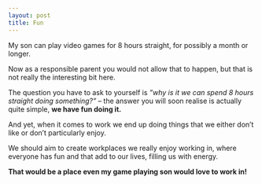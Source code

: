```yaml
---
layout: post
title: Fun
---
```


My son can play video games for 8 hours straight, for possibly a month or longer.

Now as a responsible parent you would not allow that to happen, but that is not really the interesting bit here.

The question you have to ask to yourself is _”why is it we can spend 8 hours straight doing something?”_ – the answer you will soon realise is actually quite simple, **we have fun doing it.**

And yet, when it comes to work we end up doing things that we either don’t like or don’t particularly enjoy.

We should aim to create workplaces we really enjoy working in, where everyone has fun and that add to our lives, filling us with energy.

**That would be a place even my game playing son would love to work in!**